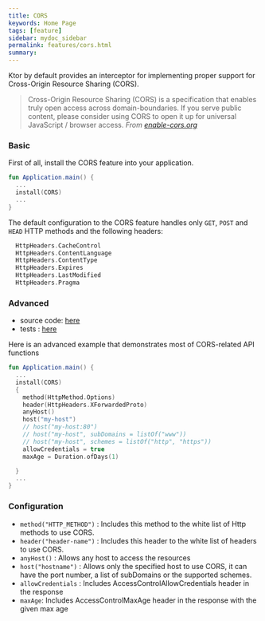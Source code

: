 ```yaml
---
title: CORS
keywords: Home Page
tags: [feature]
sidebar: mydoc_sidebar
permalink: features/cors.html
summary:  
---
```


Ktor by default provides an interceptor for implementing proper support for Cross-Origin Resource Sharing (CORS).

> Cross-Origin Resource Sharing (CORS) is a specification that enables truly open access across domain-boundaries. If you serve public content, please consider using CORS to open it up for universal JavaScript / browser access. 
*From [enable-cors.org](http://enable-cors.org/)*

### Basic
First of all, install the CORS feature into your application.

```kotlin
fun Application.main() {
  ...
  install(CORS)
  ...
}
```

The default configuration to the CORS feature handles only `GET`, `POST` and `HEAD` HTTP methods and the following headers:

```kotlin
  HttpHeaders.CacheControl
  HttpHeaders.ContentLanguage
  HttpHeaders.ContentType
  HttpHeaders.Expires
  HttpHeaders.LastModified
  HttpHeaders.Pragma
```

### Advanced

 - source code:  [here](https://github.com/Kotlin/ktor/blob/master/ktor-core/src/org/jetbrains/ktor/features/CORS.kt)
 - tests :  [here](https://github.com/Kotlin/ktor/blob/master/ktor-core-tests/test/org/jetbrains/ktor/tests/http/CORSTest.kt)

Here is an advanced example that demonstrates most of CORS-related API functions

```kotlin
fun Application.main() {
  ...
  install(CORS)
  {
    method(HttpMethod.Options)
    header(HttpHeaders.XForwardedProto)
    anyHost()
    host("my-host")
    // host("my-host:80")
    // host("my-host", subDomains = listOf("www"))
    // host("my-host", schemes = listOf("http", "https"))
    allowCredentials = true
    maxAge = Duration.ofDays(1)

  }
  ...
}
```

### Configuration

- `method("HTTP_METHOD")` : Includes this method to the white list of Http methods to use CORS.
- `header("header-name")` : Includes this header to the white list of headers to use CORS.
- `anyHost()` : Allows any host to access the resources
- `host("hostname")` : Allows only the specified host to use CORS, it can have the port number, a list of subDomains or the supported schemes.
- `allowCredentials` : Includes AccessControlAllowCredentials header in the response
- `maxAge`: Includes AccessControlMaxAge header in the response with the given max age
